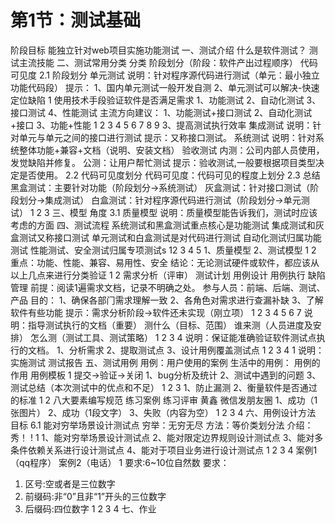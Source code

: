 # 第1节：测试基础
阶段⽬标
能独⽴针对web项⽬实施功能测试
⼀、测试介绍
什么是软件测试？
测试主流技能
⼆、测试常⽤分类
分类
阶段划分（阶段：软件产出过程顺序）
代码可⻅度
2.1 阶段划分
单元测试
说明：针对程序源代码进⾏测试（单元：最⼩独⽴功能代码段）
提示：
1、国内单元测试⼀般开发⾃测
2、单元测试可以解决-快速定位缺陷
1 使⽤技术⼿段验证软件是否满⾜需求
1、功能测试
2、⾃动化测试
3、接⼝测试
4、性能测试
主流⽅向建议：
 1、功能测试+接⼝测试
 2、⾃动化测试+接⼝
 3、功能+性能
1
2
3
4
5
6
7
8
9
3、提⾼测试执⾏效率
集成测试
说明：针对单元与单元之间的接⼝进⾏测试
提示：⼜称接⼝测试。
系统测试
说明：针对系统整体功能+兼容+⽂档（说明、安装⽂档）
验收测试
内测：公司内部⼈员使⽤，发觉缺陷并修复。
公测：让⽤户帮忙测试
提示：验收测试,⼀般要根据项⽬类型决定是否使⽤。
2.2 代码可⻅度划分
代码可⻅度：代码可⻅的程度上划分
2.3 总结
⿊盒测试：主要针对功能（阶段划分->系统测试）
灰盒测试：针对接⼝测试（阶段划分->集成测试）
⽩盒测试：针对程序源代码进⾏测试（阶段划分->单元测试）
1
2
3
三、模型
⻆度
3.1 质量模型
说明：质量模型能告诉我们，测试时应该考虑的⽅⾯
四、测试流程
系统测试和⿊盒测试重点核⼼是功能测试
集成测试和灰盒测试⼜称接⼝测试
单元测试和⽩盒测试是对代码进⾏测试
⾃动化测试归属功能测试
性能测试、安全测试归属专项测试s
12
3
4
5
1、质量模型
2、测试模型
1
2
重点：功能、性能、兼容、易⽤性、安全
结论：⽆论测试硬件或软件，都应该从以上⼏点来进⾏分类验证
1
2
需求分析（评审）
测试计划
⽤例设计
⽤例执⾏
缺陷管理
前提：阅读1遍需求⽂档，记录不明确之处。
参与⼈员：前端、后端、测试、产品
⽬的：
 1、确保各部⻔需求理解⼀致
 2、各⻆⾊对需求进⾏查漏补缺
 3、了解软件有些功能
提示：需求分析阶段->软件还未实现（刚⽴项）
1
2
3
4
5
6
7
说明：指导测试执⾏的⽂档（重要）
测什么（⽬标、范围）
谁来测（⼈员进度及安排）
怎么测（测试⼯具、测试策略）
1
2
3
4
说明：保证能准确验证软件测试点执⾏的⽂档。
1、分析需求
2、提取测试点
3、设计⽤例覆盖测试点
1
2
3
4
1 说明：实施测试
测试报告
五、测试⽤例
⽤例：⽤户使⽤的案例
⽣活中的⽤例：
⽤例的作⽤
⽤例模板
1 提交->验证->关闭
1、bug分析及统计
2、测试中遇到的问题
3、测试总结（本次测试中的优点和不⾜）
1
2
3
1、防⽌漏测
2、衡量软件是否通过的标准
1
2
⼋⼤要素编写规范
练习案例
练习评审
⻩鑫
微信发朋友圈
 1、成功（1张图⽚）
 2、成功（1段⽂字）
 3、失败（内容为空）
1
2
3
4
六、⽤例设计⽅法
⽬标
6.1 能对穷举场景设计测试点
穷举：⽆穷⽆尽
⽅法：等价类划分法
介绍：
秀！
!
1
1、能对穷举场景设计测试点
2、能对限定边界规则设计测试点
3、能对多条件依赖关系进⾏设计测试点
4、能对于项⽬业务进⾏设计测试点
1
2
3
4
案例1（qq程序）
案例2（电话）
1 要求:6~10位⾃然数
要求：
1. 区号:空或者是三位数字
2. 前缀码:⾮“0”且⾮“1”开头的三位数字
3. 后缀码:四位数字
1
2
3
4
七、作业
